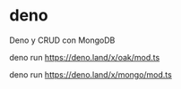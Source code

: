 # deno
Deno y CRUD con MongoDB

deno run https://deno.land/x/oak/mod.ts

deno run https://deno.land/x/mongo/mod.ts

